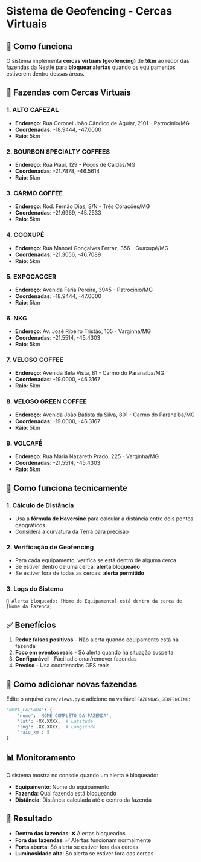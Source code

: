 # Sistema de Geofencing - Cercas Virtuais

## 🚫 Como funciona

O sistema implementa **cercas virtuais (geofencing)** de **5km** ao redor das fazendas da Nestlé para **bloquear alertas** quando os equipamentos estiverem dentro dessas áreas.

## 📍 Fazendas com Cercas Virtuais

### 1. **ALTO CAFEZAL**
- **Endereço**: Rua Coronel João Cândico de Aguiar, 2101 - Patrocínio/MG
- **Coordenadas**: -18.9444, -47.0000
- **Raio**: 5km

### 2. **BOURBON SPECIALTY COFFEES**
- **Endereço**: Rua Piauí, 129 - Poços de Caldas/MG
- **Coordenadas**: -21.7878, -46.5614
- **Raio**: 5km

### 3. **CARMO COFFEE**
- **Endereço**: Rod. Fernão Dias, S/N - Três Corações/MG
- **Coordenadas**: -21.6969, -45.2533
- **Raio**: 5km

### 4. **COOXUPÉ**
- **Endereço**: Rua Manoel Gonçalves Ferraz, 356 - Guaxupé/MG
- **Coordenadas**: -21.3056, -46.7089
- **Raio**: 5km

### 5. **EXPOCACCER**
- **Endereço**: Avenida Faria Pereira, 3945 - Patrocínio/MG
- **Coordenadas**: -18.9444, -47.0000
- **Raio**: 5km

### 6. **NKG**
- **Endereço**: Av. José Ribeiro Tristão, 105 - Varginha/MG
- **Coordenadas**: -21.5514, -45.4303
- **Raio**: 5km

### 7. **VELOSO COFFEE**
- **Endereço**: Avenida Bela Vista, 81 - Carmo do Paranaíba/MG
- **Coordenadas**: -19.0000, -46.3167
- **Raio**: 5km

### 8. **VELOSO GREEN COFFEE**
- **Endereço**: Avenida João Batista da Silva, 801 - Carmo do Paranaíba/MG
- **Coordenadas**: -19.0000, -46.3167
- **Raio**: 5km

### 9. **VOLCAFÉ**
- **Endereço**: Rua Maria Nazareth Prado, 225 - Varginha/MG
- **Coordenadas**: -21.5514, -45.4303
- **Raio**: 5km

## 🔧 Como funciona tecnicamente

### 1. **Cálculo de Distância**
- Usa a **fórmula de Haversine** para calcular a distância entre dois pontos geográficos
- Considera a curvatura da Terra para precisão

### 2. **Verificação de Geofencing**
- Para cada equipamento, verifica se está dentro de alguma cerca
- Se estiver dentro de uma cerca: **alerta bloqueado**
- Se estiver fora de todas as cercas: **alerta permitido**

### 3. **Logs do Sistema**
```
🚫 Alerta bloqueado: [Nome do Equipamento] está dentro da cerca de [Nome da Fazenda]
```

## ✅ Benefícios

1. **Reduz falsos positivos** - Não alerta quando equipamento está na fazenda
2. **Foco em eventos reais** - Só alerta quando há situação suspeita
3. **Configurável** - Fácil adicionar/remover fazendas
4. **Preciso** - Usa coordenadas GPS reais

## 🔄 Como adicionar novas fazendas

Edite o arquivo `core/views.py` e adicione na variável `FAZENDAS_GEOFENCING`:

```python
'NOVA_FAZENDA': {
    'nome': 'NOME COMPLETO DA FAZENDA',
    'lat': -XX.XXXX,  # Latitude
    'lng': -XX.XXXX,  # Longitude
    'raio_km': 5
}
```

## 📊 Monitoramento

O sistema mostra no console quando um alerta é bloqueado:
- **Equipamento**: Nome do equipamento
- **Fazenda**: Qual fazenda está bloqueando
- **Distância**: Distância calculada até o centro da fazenda

## 🎯 Resultado

- **Dentro das fazendas**: ❌ Alertas bloqueados
- **Fora das fazendas**: ✅ Alertas funcionam normalmente
- **Porta aberta**: Só alerta se estiver fora das cercas
- **Luminosidade alta**: Só alerta se estiver fora das cercas 